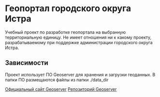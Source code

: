 # Геопортал городского округа Истра

Учебный проект по разработке геопортала на выбранную территориальную единицу. Не имеет отношения ни к какому проекту, разрабатываемому при поддержке администрации городского округа Истра.

## Зависимости

Проект использует ПО Geoserver для хранения и загрузки геоданных. В папки ПО размещаются файлы из папки ./data_dir

[Официальный сайт Geoserver](https://geoserver.org)
[Репозиторий Geoserver]([https://geoserver.org](https://github.com/geoserver/geoserver))
